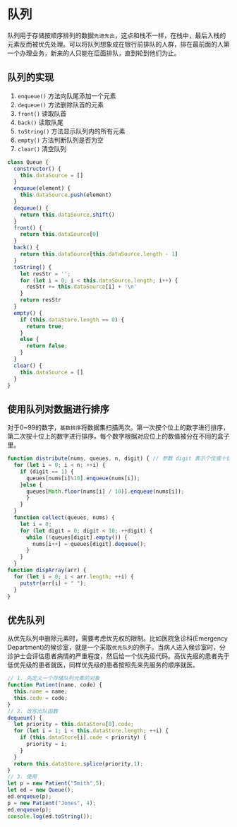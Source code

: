 # 队列
队列用于存储按顺序排列的数据`先进先出`，这点和栈不一样，在栈中，最后入栈的元素反而被优先处理。可以将队列想象成在银行前排队的人群，排在最前面的人第一个办理业务，新来的人只能在后面排队，直到轮到他们为止。
## 队列的实现
1. `enqueue()` 方法向队尾添加一个元素
2. `dequeue()` 方法删除队首的元素
3. `front()` 读取队首
4. `back()` 读取队尾
5. `toString()` 方法显示队列内的所有元素
6. `empty()` 方法判断队列是否为空
7. `clear()` 清空队列
```javascript
class Queue {
  constructor() {
    this.dataSource = []
  }
  enqueue(element) {
    this.dataSource.push(element)
  }
  dequeue() {
    return this.dataSource.shift()
  }
  front() {
    return this.dataSource[0]
  }
  back() {
    return this.dataSource[this.dataSource.length - 1]
  }
  toString() {
    let resStr = '';
    for (let i = 0; i < this.dataSource.length; i++) {
      resStr += this.dataSource[i] + '\n'
    }
    return resStr
  }
  empty() {
    if (this.dataStore.length == 0) {
      return true;
    }
    else {
      return false;
    }
  }
  clear() {
    this.dataSource = []
  }
}
```
## 使用队列对数据进行排序
对于0~99的数字，`基数排序`将数据集扫描两次。第一次按个位上的数字进行排序，第二次按十位上的数字进行排序。每个数字根据对应位上的数值被分在不同的盒子里。
```javascript
function distribute(nums, queues, n, digit) { // 参数 digit 表示个位或十位上的值 1:个位，10:十位
  for (let i = 0; i < n; ++i) {
    if (digit == 1) { 
      queues[nums[i]%10].enqueue(nums[i]);
    }else {
      queues[Math.floor(nums[i] / 10)].enqueue(nums[i]); 
      }
    } 
  }
  function collect(queues, nums) {
    let i = 0;
    for (let digit = 0; digit < 10; ++digit) { 
      while (!queues[digit].empty()) {
        nums[i++] = queues[digit].dequeue(); 
      }
    } 
  }
function dispArray(arr) {
  for (let i = 0; i < arr.length; ++i) {
    putstr(arr[i] + " "); 
  }
}
```
## 优先队列
从优先队列中删除元素时，需要考虑优先权的限制。比如医院急诊科(Emergency Department)的候诊室，就是一个采取`优先队列`的例子。当病人进入候诊室时，分诊护士会评估患者病情的严重程度，然后给一个优先级代码。高优先级的患者先于低优先级的患者就医，同样优先级的患者按照先来先服务的顺序就医。
```javascript
// 1. 先定义一个存储队列元素的对象
function Patient(name, code) { 
  this.name = name;
  this.code = code;
}
// 2. 改写出队函数
dequeue() {
  let priority = this.dataStore[0].code;
  for (let i = 1; i < this.dataStore.length; ++i) {
    if (this.dataStore[i].code < priority) { 
      priority = i;
    } 
  }
  return this.dataStore.splice(priority,1); 
}
// 3. 使用
let p = new Patient("Smith",5); 
let ed = new Queue(); 
ed.enqueue(p);
p = new Patient("Jones", 4); 
ed.enqueue(p);
console.log(ed.toString());
```